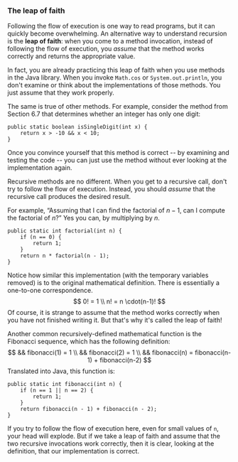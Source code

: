 ###  The leap of faith



Following the flow of execution is one way to read programs, but it can quickly become overwhelming.
An alternative way to understand recursion is the **leap of faith**:
when you come to a method invocation, instead of following the flow of execution, you *assume* that the method works correctly and returns the appropriate value.

In fact, you are already practicing this leap of faith when you use methods in the Java library.
When you invoke `Math.cos` or `System.out.println`, you don't examine or think about the implementations of those methods.
You just assume that they work properly.

The same is true of other methods.
For example, consider the method from Section 6.7 that determines whether an integer has only one digit:

```code
public static boolean isSingleDigit(int x) {
    return x > -10 && x < 10;
}
```

Once you convince yourself that this method is correct -- by examining and testing the code -- you can just use the method without ever looking at the implementation again.

Recursive methods are no different.
When you get to a recursive call, don't try to follow the flow of execution.
Instead, you should *assume* that the recursive call produces the desired result.

For example, “Assuming that I can find the factorial of $n-1$, can I compute the factorial of $n$?”
Yes you can, by multiplying by $n$.

```code
public static int factorial(int n) {
    if (n == 0) {
        return 1;
    }
    return n * factorial(n - 1);
}
```

Notice how similar this implementation (with the temporary variables removed) is to the original mathematical definition.
There is essentially a one-to-one correspondence.
$$
0! = 1 \\
n! = n \cdot(n-1)!
$$
Of course, it is strange to assume that the method works correctly when you have not finished writing it.
But that's why it's called the leap of faith!




Another common recursively-defined mathematical function is the Fibonacci sequence, which has the following definition:
$$
&& fibonacci(1) = 1 \\
&& fibonacci(2) = 1 \\
&& fibonacci(n) = fibonacci(n-1) + fibonacci(n-2)
$$
Translated into Java, this function is:

```code
public static int fibonacci(int n) {
    if (n == 1 || n == 2) {
        return 1;
    }
    return fibonacci(n - 1) + fibonacci(n - 2);
}
```

If you try to follow the flow of execution here, even for small values of `n`, your head will explode.
But if we take a leap of faith and assume that the two recursive invocations work correctly, then it is clear, looking at the definition, that our implementation is correct.